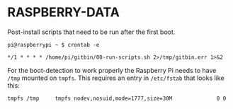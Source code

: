 RASPBERRY-DATA
==============

Post-install scripts that need to be run after the first boot.

```
pi@raspberrypi ~ $ crontab -e

*/1 * * * * /home/pi/gitbin/00-run-scripts.sh 2>/tmp/gitbin.err 1>&2
```

For the boot-detection to work properly the Raspberry Pi needs to have `/tmp` mounted on `tmpfs`. This requires an entry in `/etc/fstab` that looks like this:
```
tmpfs /tmp     tmpfs nodev,nosuid,mode=1777,size=30M              0 0
```
